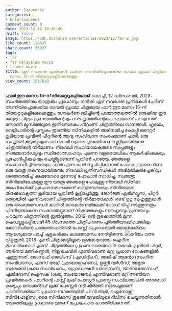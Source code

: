 ```yaml
---
author: Beaumaris
categories:
- Entertainment
comment_count: 0
date: 2023-12-12 10:48:49
draft: false
image: https://cdn.boolokam.com/articles/2023/12/far-2.jpg
like_count: 118697
share_count: 38937
tags:
- far
- far malayalam movie
- travel movie
title: ഏഴ് നവാഗത പ്രതിഭകൾ ചേർന്ന് അണിയിച്ചൊരുക്കിയ ട്രാവൽ ഡ്രാമാ ചിത്രമായ 'ഫാർ' ഈ
  മാസം 15-ന് തിയേറ്ററുകളിലേക്കെത്തും
view_count: 1517619
---
```


**ഫാർ ഈ മാസം 15-ന് തീയേറ്ററുകളിലേക്ക്** കൊച്ചി, 12 ഡിസംബർ, 2023: സംഗീതത്തിനും യാത്രക്കും പ്രാധാന്യം നൽകി ഏഴ് നവാഗത പ്രതിഭകൾ ചേർന്ന് അണിയിച്ചൊരുക്കിയ ട്രാവൽ ഡ്രാമാ ചിത്രമായ ഫാർ ഈ മാസം 15-ന് തിയേറ്ററുകളിലേക്കെത്തും. ഗോകർണ ബീച്ചിന്റെ പശ്ചാത്തലത്തിൽ ഒരുക്കിയ ഈ യാത്രാ ചിത്രം പ്രണയത്തിന്റെയും സൗഹൃദത്തിന്റെയും കഥയാണ് പറയുന്നത്. സോണി മ്യൂസിക്കിലൂടെ ഇതിനോടകം ഹിറ്റാണ് ചിത്രത്തിലെ ഗാനങ്ങൾ. ഹൃദയം, വെളിപാടിന്റെ പുസ്തകം തുടങ്ങിയ സിനിമകളിൽ അഭിനയിച്ച കോപ്പി റൈറ്റർ കൂടിയായ പ്രവീൺ പീറ്ററിന്റെ ആദ്യ സംവിധാന സംരംഭമാണ് ഫാർ. ഒരു സുഹൃത്ത് കൂട്ടായ്മയുടെ ഭാഗമായി വളരെ ചുരുങ്ങിയ ബഡ്ജറ്റിലായിരുന്നു ചിത്രത്തിന്റെ നിർമാണം. നിരവധി സംവിധായകരുടെ സ്വപ്നങ്ങളും നിശ്ചയദാർഢ്യവും സ്ഥിരോത്സാഹവും എന്നെ വളരെയധികം ആകർഷിക്കുകയും പ്രചോദിപ്പിക്കുകയും ചെയ്തിട്ടുണ്ടെന്ന് പ്രവീൺ പറഞ്ഞു. ഞങ്ങളെ സംബന്ധിച്ചിടത്തോളം ഫാർ എന്ന പേര് സൂചിപ്പിക്കുന്നത് പോലെ വളരെ നീണ്ട ഒരു യാത്ര തന്നെയായിരുന്നു. നിരവധി പ്രതിസന്ധികൾ അഭിമുഖീകരിച്ചെങ്കിലും ഒത്തൊരുമിച്ച് ക്ഷമയോടെ മുന്നോട്ട് പോകാൻ സാധിച്ചു. സ്വതന്ത്ര സിനിമയിലേക്കുള്ള ഈ യാത്ര ഞങ്ങളെ പോലുള്ള നിരവധി സിനിമാ മോഹികൾക്ക് പ്രചോദനമാകുമെന്ന് കരുതുന്നതായും സിനിമയുടെ തിരക്കഥാകൃത്ത് കൂടിയായ പ്രവീൺ കൂട്ടിച്ചേർത്തു. ജോർജ്ജ് എൽസ്യൂസ്, പീറ്റർ തെറ്റയിൽ എന്നിവരാണ് ചിത്രത്തിന്റെ നിർമാതാക്കൾ. രണ്ട് ഉറ്റ സുഹൃത്തുക്കൾ ഒരു അംബാസെഡർ കാറിൽ ഗോകർണയിലേക്ക് റോഡ് ട്രിപ്പ് നടത്തുന്നതും പിന്നീടുണ്ടാകുന്ന സംഭവങ്ങളുമാണ് നിഗൂഢതകളും സൗഹൃദവും പ്രണയവും പറയുന്ന ചിത്രത്തിന്റെ ഇതിവൃത്തം. 2019-ന്റെ തുടക്കത്തിൽ മൂന്ന് ഷെഡ്യൂളുകളിലായി 45 ദിവസത്തെ ചിത്രീകരണം പൂർത്തിയാക്കിയെങ്കിലും കോവിഡിന്റെ പശ്ചാത്തലത്തിൽ പോസ്റ്റ് പ്രൊഡക്ഷൻ ജോലികൾക്കും ആവശ്യമായ പാച്ച് ഷൂട്ടുകൾക്കും കാലതാമസം നേരിട്ടിരുന്നു. ![](https://cdn.boolokam.com/articles/2023/12/far-2.jpg)മറിയം വന്നു വിളക്കൂതി, 2018 എന്നീ ചിത്രങ്ങളിലൂടെ ശ്രദ്ധേയയായ ഐറീന മിഹാൽകോവിച്ചാണ് ചിത്രത്തിലെ പ്രധാന താരങ്ങളിൽ ഒരാൾ. പ്രവീൺ പീറ്റർ, അഭിനവ് മണികണ്ഠൻ, നിള ചെവിരി എന്നിവരാണ് മറ്റു പ്രധാന വേഷങ്ങളിൽ എത്തുന്നത്. ജോസഫ് ജെയിംസ് (എഡിറ്റിംഗ്), അജീഷ് ആന്റോ (സംഗീത സംവിധാനം), ഫാസ് അലി (ഛായാഗ്രഹണം), ഉണ്ണി വർഗീസ്, അമൃത സുരേശൻ (കലാ സംവിധാനം, പ്രൊഡക്ഷൻ ഡിസൈൻ), ജിതിൻ ജോസഫ്, എൽദോസ് ഐസക് (ശബ്ദ സംയോജനം) എന്നിവരാണ് മറ്റ് അണിയറ പ്രവർത്തകർ. ഫാറിന്റെ ഫസ്റ്റ് ലുക്ക് പോസ്റ്റർ പ്രശസ്ത സംവിധായകൻ അനുരാഗ് കശ്യപും സെക്കൻഡ് ലുക്ക് പോസ്റ്റർ നടി കീർത്തി സുരേഷുമാണ് പുറത്തിറക്കിയത്. പ്രധാന നഗരങ്ങളിൽ പി.വി.ആർ, ഐനോക്സ്, സിനിപോളിസ്, മൈ സിനിമാസ് തുടങ്ങിയവയിലൂടെ റിലീസ് ചെയ്യുന്നതിനാൽ ആഴത്തിലുള്ള ദൃശ്യാനുഭവമാണ് പ്രേക്ഷകരെ കാത്തിരിക്കുന്നത്.
